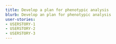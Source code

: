 ```yaml
---
title: Develop a plan for phenotypic analysis
blurb: Develop an plan for phenotypic analysis
user-stories:
- USERSTORY-1
- USERSTORY-2
- USERSTORY-3
---
```

